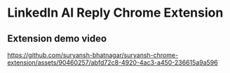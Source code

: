 # LinkedIn AI Reply Chrome Extension

## Extension demo video



https://github.com/suryansh-bhatnagar/suryansh-chrome-extension/assets/90460257/abfd72c8-4920-4ac3-a450-236615a9a596


